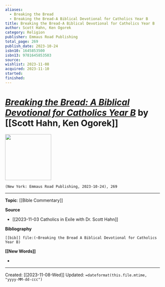 ```yaml
---
aliases:
  - Breaking the Bread
  - Breaking the Bread-A Biblical Devotional for Catholics Year B
title: Breaking the Bread-A Biblical Devotional for Catholics Year B
author: Scott Hahn, Ken Ogorek
category: Religion
publisher: Emmaus Road Publishing
total_page: 269
publish_date: 2023-10-24
isbn10: 1645853500
isbn13: 9781645853503
source: 
wishlist: 2023-11-08
acquired: 2023-11-10
started: 
finished:
---
```

# *[Breaking the Bread: A Biblical Devotional for Catholics Year B]()* by [[Scott Hahn, Ken Ogorek]]

<img src="http://books.google.com/books/content?id=b9HeEAAAQBAJ&printsec=frontcover&img=1&zoom=1&edge=curl&source=gbs_api" width=150>

`(New York: Emmaus Road Publishing, 2023-10-24), 269`



--- 
**Topic**: [[Bible Commentary]]

**Source**
- [[2023-11-03 Catholics in Exile with Dr. Scott Hahn]]

**Bibliography**

```query
[[bib]] file:(~Breaking the Bread A Biblical Devotional for Catholics Year B)
```
 

**[[New Words]]**

- 

---
Created: [[2023-11-08-Wed]]
Updated: `=dateformat(this.file.mtime, "yyyy-MM-dd-ccc")`